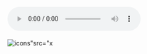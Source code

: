 
 

# <audio controls onwaiting=alert(1)><source src=x type='"><image src='"x'></audio>
![icons"src="x](javascript:alert())











